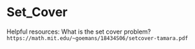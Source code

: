 # Set_Cover

Helpful resources:
  What is the set cover problem?
  `https://math.mit.edu/~goemans/18434S06/setcover-tamara.pdf`

